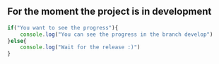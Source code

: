 

## For the moment the project is in development 

```javascript
if("You want to see the progress"){
    console.log("You can see the progress in the branch develop")
}else{
    console.log("Wait for the release :)")
}
```

